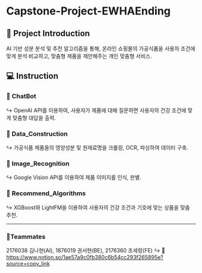 # Capstone-Project-EWHAEnding

## 📌 Project Introduction
AI 기반 성분 분석 및 추천 알고리즘을 통해, 온라인 쇼핑몰의 가공식품을 사용자 조건에 맞게 분석·비교하고, 맞춤형 제품을 제안해주는 개인 맞춤형 서비스.

## 💻 Instruction
### 📂 ChatBot
↪︎ OpenAI API를 이용하여, 사용자가 제품에 대해 질문하면 사용자의 건강 조건에 맞게 맞춤형 대답을 출력.
### 📂 Data_Construction
↪︎ 가공식품 제품들의 영양성분 및 원재료명을 크롤링, OCR, 파싱하여 데이터 구축.
### 📂 Image_Recognition
↪︎ Google Vision API를 이용하여 제품 이미지를 인식, 판별.
### 📂 Recommend_Algorithms
↪︎ XGBoost와 LightFM을 이용하여 사용자의 건강 조건과 기호에 맞는 상품을 맞춤 추천.  

---
### 💚Teammates
2176038 김나현(AI), 1876019 권서현(BE), 2176360 조세령(FE)
↪︎ 🏡 https://www.notion.so/1ae57a9c0fb380c6b54cc293f265895e?source=copy_link


